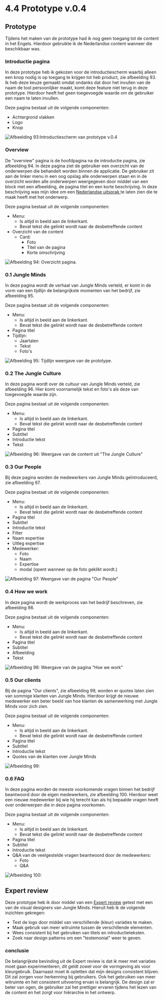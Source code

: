 # 4.4 Prototype v.0.4

## Prototype

Tijdens het maken van de prototype had ik nog geen toegang tot de content in het Engels. Hierdoor gebruikte ik de Nederlandse content wanneer die beschikbaar was.

### Introductie pagina 

In deze prototype heb ik gekozen voor de introductiescherm waarbij alleen een knop nodig is op toegang te krijgen tot heb product, zie afbeelding 93. Ik heb deze keuze gemaakt omdat ondanks dat door het invullen van de naam de tool persoonlijker maakt, komt deze feature niet terug in deze prototype. Hierdoor heeft het geen toegevoegde waarde om de gebruiker een naam te laten invullen. 

Deze pagina bestaat uit de volgende componenten:

* Achtergrond vlakken
* Logo
* Knop

![Afbeelding 93:Introductiescherm van prototype v.0.4](../.gitbook/assets/home%20%282%29.jpg)

### Overview 

De "overview" pagina is de hoofdpagina na de introductie pagina, zie afbeelding 94. In deze pagina ziet de gebruiker een overzicht van de onderwerpen die behandelt worden binnen de applicatie. De gebruiker zit aan de linker menu in een oog opslag alle onderwerpen staan en in de overzicht worden alle onderwerpen weergegeven door middel van een block met een afbeelding, de pagina titel en een korte beschrijving. In deze beschrijving was mijn idee om een [Nederlandse uitsprak ](4.2-identiteit-and-merkbeleving.md#nederlandse-uitspraken)te laten zien die te maak heeft met het onderwerp. 

Deze pagina bestaat uit de volgende componenten:

* Menu:
  * Is altijd in beeld aan de linkerkant.
  * Bevat tekst die gelinkt wordt naar de desbetreffende content
* Overzicht van de content
  * Card:
    * Foto
    * Titel van de pagina
    * Korte omschrijving

![Afbeelding 94: Overzicht pagina. ](../.gitbook/assets/overview.jpg)

### 0.1 Jungle Minds

In deze pagina wordt de verhaal van Jungle Minds verteld, er komt in de vorm van een tijdlijn de belangrijkste momenten van het bedrijf, zie afbeelding 95. 

Deze pagina bestaat uit de volgende componenten:

* Menu:
  * Is altijd in beeld aan de linkerkant.
  * Bevat tekst die gelinkt wordt naar de desbetreffende content
* Pagina titel
* Tijdlijn:
  * Jaartalen
  * Tekst
  * Foto's

![Afbeelding 95: Tijdlijn weergave van de prototype. ](../.gitbook/assets/0.1-jungle-minds.jpg)

### 0.2 The Jungle Culture

In deze pagina wordt over de cultuur van Jungle Minds verteld, zie afbeelding 96. Hier komt voornamelijk tekst en foto's als deze van toegevoegde waarde zijn.

Deze pagina bestaat uit de volgende componenten:

* Menu:
  * Is altijd in beeld aan de linkerkant.
  * Bevat tekst die gelinkt wordt naar de desbetreffende content
* Pagina titel
* Subtitel
* Introductie tekst
* Tekst

![Afbeelding 96: Weergave van de content uit &quot;The Jungle Culture&quot;](../.gitbook/assets/0.2-the-jungle-culture-copy%20%282%29.jpg)

### 0.3 Our People

Bij deze pagina worden de medewerkers van Jungle Minds geïntroduceerd, zie afbeelding 97.

Deze pagina bestaat uit de volgende componenten:

* Menu:
  * Is altijd in beeld aan de linkerkant.
  * Bevat tekst die gelinkt wordt naar de desbetreffende content
* Pagina titel
* Subtitel
* Introductie tekst
* Filter
* Naam expertise
* Uitleg expertise
* Medewerker:
  * Foto
  * Naam
  * Expertise
  * modal \(opent wanneer op de foto geklikt wordt.\)

![Afbeelding 97: Weergave van de pagina &quot;Our People&quot;](../.gitbook/assets/0.3-our-people-copy%20%283%29.jpg)

### 0.4 How we work

In deze pagina wordt de werkproces van het bedrijf beschreven, zie afbeelding 98.

Deze pagina bestaat uit de volgende componenten:

* Menu:
  * Is altijd in beeld aan de linkerkant.
  * Bevat tekst die gelinkt wordt naar de desbetreffende content
* Pagina titel
* Subtitel
* Afbeelding
* Tekst

![Afbeelding 98: Weergave van de pagina &quot;Hoe we work&quot;](../.gitbook/assets/0.4-how-we-work.jpg)

### 0.5 Our clients

Bij de pagina "Our clients", zie afbeelding 99, worden er quotes laten zien van sommige klanten van Jungle Minds. Hierdoor krijgt de nieuwe medewerker een beter beeld van hoe klanten de samenwerking met Jungle Minds voor zich zien.

Deze pagina bestaat uit de volgende componenten:

* Menu:
  * Is altijd in beeld aan de linkerkant.
  * Bevat tekst die gelinkt wordt naar de desbetreffende content
* Pagina titel
* Subtitel
* Introductie tekst
* Quotes van de klanten over Jungle Minds

![Afbeelding 99: ](../.gitbook/assets/0.5-our-clients-copy%20%281%29.jpg)

### 0.6 FAQ

In deze pagina worden de meeste voorkomende vragen binnen het bedrijf beantwoord door de eigen medewerkers, zie afbeelding 100. Hierdoor weet een nieuwe medewerker bij wie hij terecht kan als hij bepaalde vragen heeft over onderwerpen die in deze pagina voorkomen.

Deze pagina bestaat uit de volgende componenten:

* Menu:
  * Is altijd in beeld aan de linkerkant.
  * Bevat tekst die gelinkt wordt naar de desbetreffende content
* Pagina titel
* Subtitel
* Introductie tekst
* Q&A van de veelgestelde vragen beantwoord door de medewerkers:
  * Foto
  * Q&A

![Afbeelding 100: ](../.gitbook/assets/0.6-faq-copy%20%282%29.jpg)

## Expert review

Deze prototype heb ik door middel van een [Expert review](../6.5-prototype-tests/6.5.3-expert-review-v0.4.md) getest met een van de visual designers van Jungle Minds. Hieruit heb ik de volgende inzichten gekregen:

* Test de logo door middel van verschillende \(kleur\) variaties te maken.
* Maak gebruik van meer witruimte tussen de verschillende elementen.
* Wees consistent bij het gebruiken van titels en introductieteksten.
* Zoek naar design patterns om een "testemonial" weer te geven. 

### conclusie

De belangrijkste bevinding uit de Expert review is dat ik meer met variaties moet gaan experimenteren, dit geldt zowel voor de vormgeving als voor kleurgebruik. Daarnaast moet ik opletten dat mijn designs consistent blijven. Dit zal zorgen voor herkenning bij gebruikers. Ook het gebruiken van meer witruimte en het consistent uitvoering ervan is belangrijk. De design zal er beter van ogen, de gebruiker zal het prettiger ervaren tijdens het lezen van de content en het zorgt voor hiërarchie in het ontwerp.

